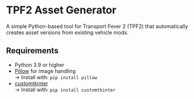 # TPF2 Asset Generator

A simple Python-based tool for Transport Fever 2 (TPF2) that automatically creates asset versions from existing vehicle mods.

## Requirements

- Python 3.9 or higher
- [Pillow](https://python-pillow.org/) for image handling  
  → Install with: `pip install pillow`
- [customtkinter](https://github.com/TomSchimansky/CustomTkinter)  
  → Install with: `pip install customtkinter`
